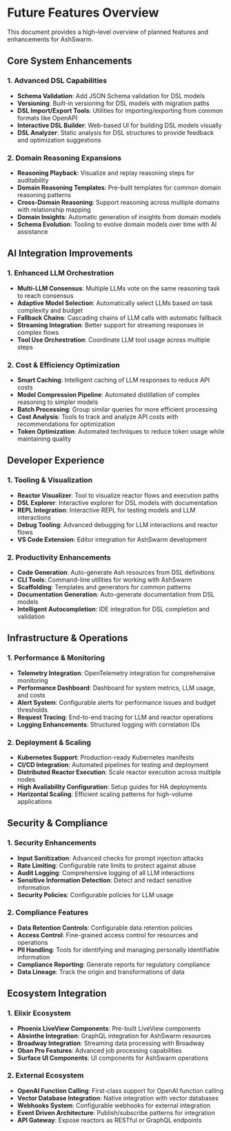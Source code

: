 # Future Features Overview

This document provides a high-level overview of planned features and enhancements for AshSwarm.

## Core System Enhancements

### 1. Advanced DSL Capabilities

- **Schema Validation**: Add JSON Schema validation for DSL models
- **Versioning**: Built-in versioning for DSL models with migration paths
- **DSL Import/Export Tools**: Utilities for importing/exporting from common formats like OpenAPI
- **Interactive DSL Builder**: Web-based UI for building DSL models visually
- **DSL Analyzer**: Static analysis for DSL structures to provide feedback and optimization suggestions

### 2. Domain Reasoning Expansions

- **Reasoning Playback**: Visualize and replay reasoning steps for auditability
- **Domain Reasoning Templates**: Pre-built templates for common domain reasoning patterns
- **Cross-Domain Reasoning**: Support reasoning across multiple domains with relationship mapping
- **Domain Insights**: Automatic generation of insights from domain models
- **Schema Evolution**: Tooling to evolve domain models over time with AI assistance

## AI Integration Improvements

### 1. Enhanced LLM Orchestration

- **Multi-LLM Consensus**: Multiple LLMs vote on the same reasoning task to reach consensus
- **Adaptive Model Selection**: Automatically select LLMs based on task complexity and budget
- **Fallback Chains**: Cascading chains of LLM calls with automatic fallback
- **Streaming Integration**: Better support for streaming responses in complex flows
- **Tool Use Orchestration**: Coordinate LLM tool usage across multiple steps

### 2. Cost & Efficiency Optimization

- **Smart Caching**: Intelligent caching of LLM responses to reduce API costs
- **Model Compression Pipeline**: Automated distillation of complex reasoning to simpler models
- **Batch Processing**: Group similar queries for more efficient processing
- **Cost Analysis**: Tools to track and analyze API costs with recommendations for optimization
- **Token Optimization**: Automated techniques to reduce token usage while maintaining quality

## Developer Experience

### 1. Tooling & Visualization

- **Reactor Visualizer**: Tool to visualize reactor flows and execution paths
- **DSL Explorer**: Interactive explorer for DSL models with documentation
- **REPL Integration**: Interactive REPL for testing models and LLM interactions
- **Debug Tooling**: Advanced debugging for LLM interactions and reactor flows
- **VS Code Extension**: Editor integration for AshSwarm development

### 2. Productivity Enhancements

- **Code Generation**: Auto-generate Ash resources from DSL definitions
- **CLI Tools**: Command-line utilities for working with AshSwarm
- **Scaffolding**: Templates and generators for common patterns
- **Documentation Generation**: Auto-generate documentation from DSL models
- **Intelligent Autocompletion**: IDE integration for DSL completion and validation

## Infrastructure & Operations

### 1. Performance & Monitoring

- **Telemetry Integration**: OpenTelemetry integration for comprehensive monitoring
- **Performance Dashboard**: Dashboard for system metrics, LLM usage, and costs
- **Alert System**: Configurable alerts for performance issues and budget thresholds
- **Request Tracing**: End-to-end tracing for LLM and reactor operations
- **Logging Enhancements**: Structured logging with correlation IDs

### 2. Deployment & Scaling

- **Kubernetes Support**: Production-ready Kubernetes manifests
- **CI/CD Integration**: Automated pipelines for testing and deployment
- **Distributed Reactor Execution**: Scale reactor execution across multiple nodes
- **High Availability Configuration**: Setup guides for HA deployments
- **Horizontal Scaling**: Efficient scaling patterns for high-volume applications

## Security & Compliance

### 1. Security Enhancements

- **Input Sanitization**: Advanced checks for prompt injection attacks
- **Rate Limiting**: Configurable rate limits to protect against abuse
- **Audit Logging**: Comprehensive logging of all LLM interactions
- **Sensitive Information Detection**: Detect and redact sensitive information
- **Security Policies**: Configurable policies for LLM usage

### 2. Compliance Features

- **Data Retention Controls**: Configurable data retention policies
- **Access Control**: Fine-grained access control for resources and operations
- **PII Handling**: Tools for identifying and managing personally identifiable information
- **Compliance Reporting**: Generate reports for regulatory compliance
- **Data Lineage**: Track the origin and transformations of data

## Ecosystem Integration

### 1. Elixir Ecosystem

- **Phoenix LiveView Components**: Pre-built LiveView components
- **Absinthe Integration**: GraphQL integration for AshSwarm resources
- **Broadway Integration**: Streaming data processing with Broadway
- **Oban Pro Features**: Advanced job processing capabilities
- **Surface UI Components**: UI components for AshSwarm operations

### 2. External Ecosystem

- **OpenAI Function Calling**: First-class support for OpenAI function calling
- **Vector Database Integration**: Native integration with vector databases
- **Webhooks System**: Configurable webhooks for external integration
- **Event Driven Architecture**: Publish/subscribe patterns for integration
- **API Gateway**: Expose reactors as RESTful or GraphQL endpoints 